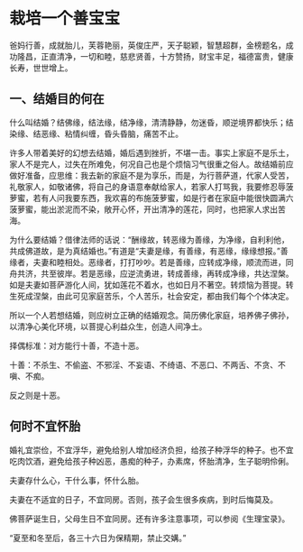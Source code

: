 # 栽培一个善宝宝

爸妈行善，成就胎儿，芙蓉艳丽，英俊庄严，天子聪颖，智慧超群，金榜题名，成功隆昌，正直清净，一切和睦，慈悲贤善，十方赞扬，财宝丰足，福德富贵，健康长寿，世世增上。

## 一、结婚目的何在

什么叫结婚？结佛缘，结法缘，结净缘，清清静静，勿迷昏，顺逆境界都快乐；结染缘、结恶缘、粘情纠缠，昏头昏脑，痛苦不止。

许多人带着美好的幻想去结婚，婚后遇到挫折，不堪一击。事实上家庭不是乐土，家人不是完人，过失在所难免，何况自己也是个烦恼习气很重之俗人。故结婚前应做好准备，应思维：我去新的家庭不是为享乐，而是，为行菩萨道，代家人受苦，礼敬家人，如敬诸佛，将自己的身语意奉献给家人，若家人打骂我，我要修忍辱菠萝蜜，若有人问我要东西，我欢喜的布施菠萝蜜，如是行者在家庭中能很快圆满六菠萝蜜，能出淤泥而不染，敞开心怀，开出清净的莲花，同时，也把家人求出苦海。

为什么要结婚？借律法师的话说：“酬缘故，转恶缘为善缘，为净缘，自利利他，共成佛道故，是为真结婚也。”有道是“夫妻是缘，有善缘，有恶缘，缘缘想报。”善缘者，夫妻和睦相处。恶缘者，打打吵吵。若是善缘，应转成净缘，顺流而进，同舟共济，共至彼岸。若是恶缘，应逆流勇进，转成善缘，再转成净缘，共达涅槃。如是夫妻如菩萨游化人间，犹如莲花不着水，也如日月不著空。转烦恼为菩提。转生死成涅槃，由此可见家庭苦乐，个人苦乐，社会安定，都由我们每个个体决定。

所以一个人若想结婚，则应树立正确的结婚观念。简历佛化家庭，培养佛子佛孙，以清净心美化环境，以菩提心利益众生，创造人间净土。

择偶标准：对方能行十善，不造十恶。

十善：不杀生、不偷盗、不邪淫、不妄语、不绮语、不恶口、不两舌、不贪、不嗔、不痴。

反之则是十恶。


## 何时不宜怀胎

婚礼宜崇俭，不宜浮华，避免给别人增加经济负担，给孩子种浮华的种子。也不宜吃肉饮酒，避免给孩子种凶恶，愚痴的种子，办素席，怀胎清净，生子聪明伶俐。

夫妻存什么心，干什么事，怀什么胎。

夫妻在不适宜的日子，不宜同房。否则，孩子会生很多疾病，到时后悔莫及。

佛菩萨诞生日，父母生日不宜同房。还有许多注意事项，可以参阅《生理宝录》。

“夏至和冬至后，各三十六日为保精期，禁止交媾。”
